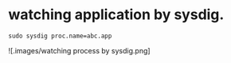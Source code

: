 # watching application by sysdig.

```
sudo sysdig proc.name=abc.app
```

![.images/watching process by sysdig.png]


